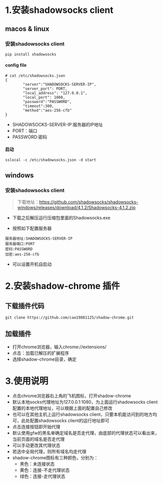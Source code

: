 # 1.安装shadowsocks client
## macos & linux
### 安装shadowsocks client
```
pip install shadowsocks
```

#### config file

```
# cat /etc/shadowsocks.json
{
        "server":"SHADOWSOCKS-SERVER-IP",
        "server_port": PORT,
        "local_address": "127.0.0.1",
        "local_port": 1080,
        "password":"PASSWORD",
        "timeout":300,
        "method":"aes-256-cfb"
}
```
- SHADOWSOCKS-SERVER-IP:服务器的IP地址
- PORT：端口
- PASSWORD:密码

#### 启动

```
sslocal -c /etc/shadowsocks.json -d start
```

## windows

### 安装shadowsocks client
> 下载地址：https://github.com/shadowsocks/shadowsocks-windows/releases/download/4.1.2/Shadowsocks-4.1.2.zip

- 下载之后解压运行压缩包里面的Shadowsocks.exe

- 按照如下配置服务器

```
服务器地址:SHADOWSOCKS-SERVER-IP
服务器端口:PORT
密码:PASSWORD
加密:aes-256-cfb
```

- 可以设置开机自启动

# 2.安装shadow-chrome 插件

## 下载插件代码

```
git clone https://github.com/cao19881125/shadow-chrome.git
```

## 加载插件
- 打开chrome浏览器，输入chrome://extensions/
- 点击：加载已解压的扩展程序
- 选择shadow-chrome目录，确定


# 3.使用说明
- 点击chrome浏览器右上角的飞机图标，打开shadow-chrome
- 默认本地socks代理地址为127.0.0.1:1080，为上面运行shadowsocks client配置的本地代理地址，可以根据上面的配置自己修改
- 也可以在其他主机上运行shadowsocks client，只要本机能访问到的地方均可，此处配置shadowsocks client的运行地址即可
- 点击连接按钮即开始代理
- 默认使用gfw的黑名单确定域名是否走代理，由底部的代理状态可以看出来，当前页面的域名是否走代理
- 可以手动更改其代理状态
- 若选中全局代理，则所有域名均走代理
- shadow-chrome图标有三种颜色，分别为：
    - 黑色：未连接状态
    - 黄色：连接-不走代理状态
    - 绿色：连接-走代理状态
